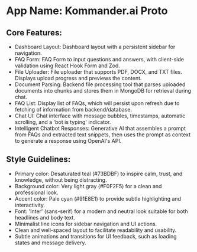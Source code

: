 # **App Name**: Kommander.ai Proto

## Core Features:

- Dashboard Layout: Dashboard layout with a persistent sidebar for navigation.
- FAQ Form: FAQ Form to input questions and answers, with client-side validation using React Hook Form and Zod.
- File Uploader: File uploader that supports PDF, DOCX, and TXT files. Displays upload progress and previews the content.
- Document Parsing: Backend file processing tool that parses uploaded documents into chunks and stores them in MongoDB for retrieval during chat.
- FAQ List: Display list of FAQs, which will persist upon refresh due to fetching of information from backend/database.
- Chat UI: Chat interface with message bubbles, timestamps, automatic scrolling, and a 'bot is typing' indicator.
- Intelligent Chatbot Responses: Generative AI that assembles a prompt from FAQs and extracted text snippets, then uses the prompt as context to generate a response using OpenAI's API.

## Style Guidelines:

- Primary color: Desaturated teal (#73BDBF) to inspire calm, trust, and knowledge, without being distracting.
- Background color: Very light gray (#F0F2F5) for a clean and professional look.
- Accent color: Pale cyan (#91E8E1) to provide subtle highlighting and interactivity.
- Font: 'Inter' (sans-serif) for a modern and neutral look suitable for both headlines and body text.
- Minimalist line icons for sidebar navigation and UI actions.
- Clean and well-spaced layout to facilitate readability and usability.
- Subtle animations and transitions for UI feedback, such as loading states and message delivery.
